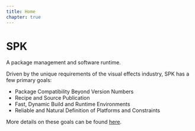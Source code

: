 ```yaml
---
title: Home
chapter: true
---
```


# SPK

A package management and software runtime.

Driven by the unique requirements of the visual effects industry, SPK has a few primary goals:

- Package Compatibility Beyond Version Numbers
- Recipe and Source Publication
- Fast, Dynamic Build and Runtime Environments
- Reliable and Natural Definition of Platforms and Constraints

More details on these goals can be found [here](/develop/design).
